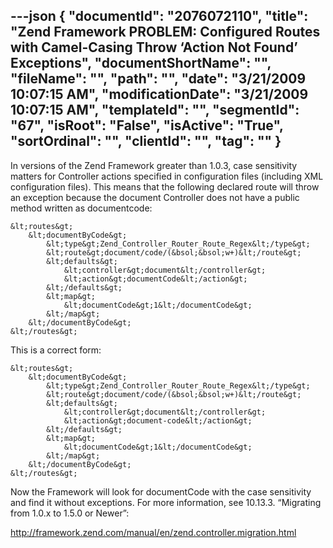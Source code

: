 ---json
{
  "documentId": "2076072110",
  "title": "Zend Framework PROBLEM: Configured Routes with Camel-Casing Throw ‘Action Not Found’ Exceptions",
  "documentShortName": "",
  "fileName": "",
  "path": "",
  "date": "3/21/2009 10:07:15 AM",
  "modificationDate": "3/21/2009 10:07:15 AM",
  "templateId": "",
  "segmentId": "67",
  "isRoot": "False",
  "isActive": "True",
  "sortOrdinal": "",
  "clientId": "",
  "tag": ""
}
---

In versions of the Zend Framework greater than 1.0.3, case sensitivity matters for Controller actions specified in configuration files (including XML configuration files). This means that the following declared route will throw an exception because the document Controller does not have a public method written as documentcode:

    &lt;routes&gt;
        &lt;documentByCode&gt;
            &lt;type&gt;Zend_Controller_Router_Route_Regex&lt;/type&gt;
            &lt;route&gt;document/code/(&bsol;&bsol;w+)&lt;/route&gt;
            &lt;defaults&gt;
                &lt;controller&gt;document&lt;/controller&gt;
                &lt;action&gt;documentCode&lt;/action&gt;
            &lt;/defaults&gt;
            &lt;map&gt;
                &lt;documentCode&gt;1&lt;/documentCode&gt;
            &lt;/map&gt;
        &lt;/documentByCode&gt;
    &lt;/routes&gt;

This is a correct form:

    &lt;routes&gt;
        &lt;documentByCode&gt;
            &lt;type&gt;Zend_Controller_Router_Route_Regex&lt;/type&gt;
            &lt;route&gt;document/code/(&bsol;&bsol;w+)&lt;/route&gt;
            &lt;defaults&gt;
                &lt;controller&gt;document&lt;/controller&gt;
                &lt;action&gt;document-code&lt;/action&gt;
            &lt;/defaults&gt;
            &lt;map&gt;
                &lt;documentCode&gt;1&lt;/documentCode&gt;
            &lt;/map&gt;
        &lt;/documentByCode&gt;
    &lt;/routes&gt;

Now the Framework will look for documentCode with the case sensitivity and find it without exceptions. For more information, see 10.13.3. “Migrating from 1.0.x to 1.5.0 or Newer”:

http://framework.zend.com/manual/en/zend.controller.migration.html
